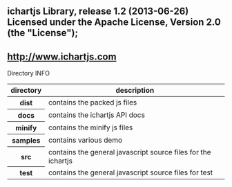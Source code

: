 ichartjs Library, release 1.2 (2013-06-26)
Licensed under the Apache License, Version 2.0 (the "License");
--------------------------------------------------
http://www.ichartjs.com
--------------------------------------------------
Directory INFO 
<table>
<thead><tr>
  <th>directory</th><th>description</th>
</tr></thead>
<tbody>
  <tr>
    <th>dist</th>
    <td>
      contains the packed js files
    </td>
  </tr>
  <tr>
    <th>docs</th>
    <td>
      contains the ichartjs API docs
    </td>
  </tr>
  <tr>
    <th>minify</th>
    <td>
      contains the minify js files
    </td>
  </tr>
  <tr>
    <th>samples</th>
    <td>
     contains various demo
    </td>
  </tr>
  <tr>
    <th>src</th>
    <td>
     contains the general javascript source files for the ichartjs
    </td>
  </tr>
  <tr>
    <th>test</th>
    <td>
     contains the general javascript source files for test
    </td>
  </tr>
</tbody>
</table>

